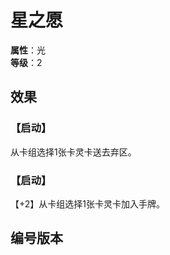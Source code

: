 <script setup>
let list = [
    { number: "SP01-015", url: "/packs/SP01" }
]
</script>

# 星之愿

**属性**：光<br>
**等级**：2

## 效果

### 【启动】

从卡组选择1张卡灵卡送去弃区。

### 【启动】

【+2】从卡组选择1张卡灵卡加入手牌。

## 编号版本

<CardNumberBox :list="list"/>